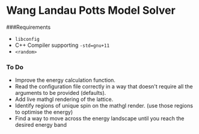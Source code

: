 # Wang Landau Potts Model Solver

###Requirements
* `libconfig`
* C++ Compiler supporting `-std=gnu+11`
* `<random>`

### To Do
* Improve the energy calculation function.
* Read the configuration file correctly in a way that doesn't require all the arguments to be provided (defaults).
* Add live mathgl rendering of the lattice.
* Identify regions of unique spin on the mathgl render. (use those regions to optimise the energy)
* Find a way to move across the energy landscape until you reach the desired energy band
